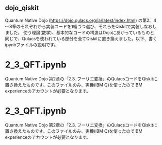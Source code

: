 ## dojo_qiskit
Quantum Native Dojo (https://dojo.qulacs.org/ja/latest/index.html) の第2、4～8章のそれぞれから実装コードを1組づつ選び、それらをQiskitで実装しなおしました。
使う理論(数学)、基本的なコードの構造はDojoにあがっているものと同じで、Qulacsを使われている部分を全てQiskitに置き換えました。以下、書くipynbファイルの説明です。

# 2_3_QFT.ipynb
Quantum Native Dojo 第2章の「2.3. フーリエ変換」のQulacsコードをQiskitに置き換えたものです。このファイルのみ、実機(IBM Q)を使ったのでIBM experienceのアカウントが必要となります。

# 2_3_QFT.ipynb
Quantum Native Dojo 第2章の「2.3. フーリエ変換」のQulacsコードをQiskitに置き換えたものです。このファイルのみ、実機(IBM Q)を使ったのでIBM experienceのアカウントが必要となります。

